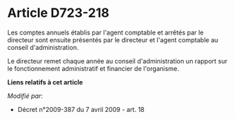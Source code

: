 # Article D723-218

Les comptes annuels établis par l'agent comptable et arrêtés par le directeur sont ensuite présentés par le directeur et
l'agent comptable au conseil d'administration.

Le directeur remet chaque année au conseil d'administration un rapport sur le fonctionnement administratif et financier de
l'organisme.

**Liens relatifs à cet article**

_Modifié par_:

  - Décret n°2009-387 du 7 avril 2009 - art. 18
